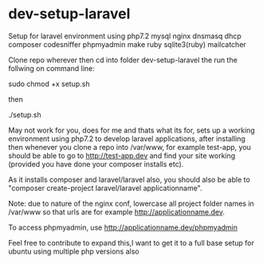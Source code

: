 # dev-setup-laravel
Setup for laravel environment using php7.2 mysql nginx dnsmasq dhcp composer codesniffer phpmyadmin make ruby sqlite3(ruby) mailcatcher

Clone repo wherever then cd into folder dev-setup-laravel the run the follwing on command line:

sudo chmod +x setup.sh

then

./setup.sh

May not work for you, does for me and thats what its for, sets up a working environment using php7.2 to develop laravel applications,
after installing then whenever you clone a repo into /var/www, for example test-app, you should be able to go to http://test-app.dev
and find your site working (provided you have done your composer installs etc).

As it installs composer and laravel/laravel also, you should also be able to "composer create-project laravel/laravel applicationname".

Note: due to nature of the nginx conf, lowercase all project folder names in /var/www so that urls are for example http://applicationname.dev.

To access phpmyadmin, use http://applicationname.dev/phpmyadmin

Feel free to contribute to expand this,I want to get it to a full base setup for ubuntu using multiple php versions also
